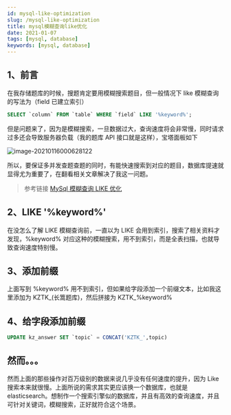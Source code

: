 ```yaml
---
id: mysql-like-optimization
slug: /mysql-like-optimization
title: mysql模糊查询like优化
date: 2021-01-07
tags: [mysql, database]
keywords: [mysql, database]
---
```


## 1、前言

在我存储题库的时候，搜题肯定要用模糊搜索题目，但一般情况下 like 模糊查询的写法为（field 已建立索引）

```sql
SELECT `column` FROM `table` WHERE `field` LIKE '%keyword%';
```

但是问题来了，因为是模糊搜索，一旦数据过大，查询速度将会非常慢，同时请求过多还会导致服务器负载（我的题库 API 接口就是这样），宝塔面板如下

![image-20210116000628122](https://img.gaopf.top/image-20210116000628122.png)

所以，要保证多并发查题查题的同时，有能快速搜索到对应的题目，数据库提速就显得尤为重要了，在翻看相关文章解决了我这一问题。

> 参考链接 [MySql 模糊查询 LIKE 优化](https://www.imooc.com/article/300874)

## 2、LIKE '%keyword%'

在没怎么了解 LIKE 模糊查询前，一直以为 LIKE 会用到索引，搜索了相关资料才发现，%keyword% 对应这种的模糊搜索，用不到索引，而是全表扫描，也就导致查询速度特别慢。

## 3、添加前缀

上面写到 %keyword% 用不到索引，但如果给字段添加一个前缀文本，比如我这里添加为 KZTK\_(长篙题库)，然后拼接为 KZTK\_%keyword%

## 4、给字段添加前缀

```sql
UPDATE kz_answer SET `topic` = CONCAT('KZTK_',topic)
```

## 然而。。。

然而上面的那些操作对百万级别的数据来说几乎没有任何速度的提升，因为 Like 搜索本来就很慢。上面所说的需求其实更应该换一个数据库，也就是 elasticsearch。想制作一个搜索引擎似的数据库，并且有高效的查询速度，并且可针对关键词，模糊搜索，正好就符合这个场景。

